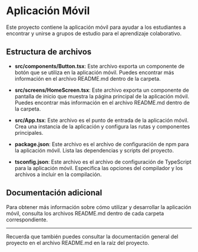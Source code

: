 # Aplicación Móvil

Este proyecto contiene la aplicación móvil para ayudar a los estudiantes a encontrar y unirse a grupos de estudio para el aprendizaje colaborativo.

## Estructura de archivos

- **src/components/Button.tsx**: Este archivo exporta un componente de botón que se utiliza en la aplicación móvil. Puedes encontrar más información en el archivo README.md dentro de la carpeta.

- **src/screens/HomeScreen.tsx**: Este archivo exporta un componente de pantalla de inicio que muestra la página principal de la aplicación móvil. Puedes encontrar más información en el archivo README.md dentro de la carpeta.

- **src/App.tsx**: Este archivo es el punto de entrada de la aplicación móvil. Crea una instancia de la aplicación y configura las rutas y componentes principales.

- **package.json**: Este archivo es el archivo de configuración de npm para la aplicación móvil. Lista las dependencias y scripts del proyecto.

- **tsconfig.json**: Este archivo es el archivo de configuración de TypeScript para la aplicación móvil. Especifica las opciones del compilador y los archivos a incluir en la compilación.

## Documentación adicional

Para obtener más información sobre cómo utilizar y desarrollar la aplicación móvil, consulta los archivos README.md dentro de cada carpeta correspondiente.

---

Recuerda que también puedes consultar la documentación general del proyecto en el archivo README.md en la raíz del proyecto.